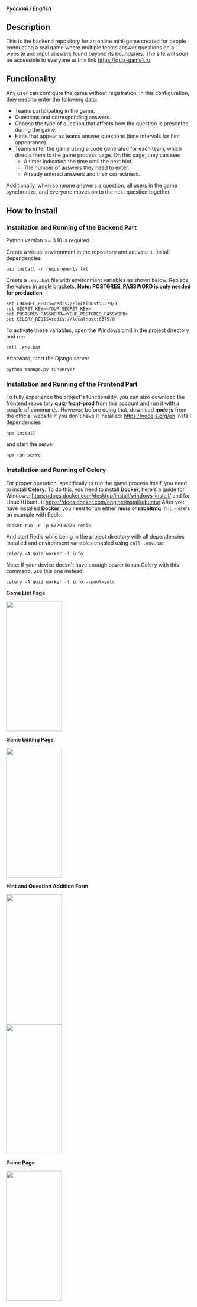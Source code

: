 ##### <a href="https://github.com/grimma2/quiz-front-prod">Русский</a> / <a href="https://github.com/grimma2/quiz-front-prod/blob/main2/README-en.md">English</a>
## Description
This is the backend repository for an online mini-game created for people conducting a real game where multiple teams answer questions on a website and input answers found beyond its boundaries. The site will soon be accessible to everyone at this link https://quiz-game1.ru

## Functionality
Any user can configure the game without registration. In this configuration, they need to enter the following data:
- Teams participating in the game.
- Questions and corresponding answers.
- Choose the type of question that affects how the question is presented during the game.
- Hints that appear as teams answer questions (time intervals for hint appearance).
- Teams enter the game using a code generated for each team, which directs them to the game process page. On this page, they can see:
  - A timer indicating the time until the next hint.
  - The number of answers they need to enter.
  - Already entered answers and their correctness.

Additionally, when someone answers a question, all users in the game synchronize, and everyone moves on to the next question together.

## How to Install
### Installation and Running of the Backend Part
Python version >= 3.10 is required.

Create a virtual environment in the repository and activate it.
Install dependencies
```
pip install -r requirements.txt
```

Create a <code>.env.bat</code> file with environment variables as shown below. Replace the values in angle brackets.
**Note: POSTGRES_PASSWORD is only needed for production**
```
set CHANNEL_REDIS=redis://localhost:6379/1
set SECRET_KEY=<YOUR_SECRET_KEY>
set POSTGRES_PASSWORD=<YOUR_POSTGRES_PASSWORD>
set CELERY_REDIS=redis://localhost:6379/0
```

To activate these variables, open the Windows cmd in the project directory and run

```
call .env.bat
```

Afterward, start the Django server

```
python manage.py runserver
```

### Installation and Running of the Frontend Part
To fully experience the project's functionality, you can also download the frontend repository **quiz-front-prod** from this account and run it with a couple of commands. However, before doing that, download **node js** from the official website if you don't have it installed: https://nodejs.org/en
Install dependencies

```
npm install
```

and start the server

```
npm run serve
```

### Installation and Running of Celery
For proper operation, specifically to run the game process itself, you need to install **Celery**. To do this, you need to install **Docker**, here's a guide for Windows:
https://docs.docker.com/desktop/install/windows-install/ and for Linux (Ubuntu): https://docs.docker.com/engine/install/ubuntu/
After you have installed **Docker**, you need to run either **redis** or **rabbitmq** in it. Here's an example with Redis:

```
docker run -d -p 6379:6379 redis
```

And start Redis while being in the project directory with all dependencies installed and environment variables enabled using <code>call .env.bat</code>

```
celery -A quiz worker -l info
```

Note: If your device doesn't have enough power to run Celery with this command, use this one instead:

```
celery -A quiz worker -l info --pool=solo
```

**Game List Page**
<div><img src="https://github.com/grimma2/quiz-back-prod/assets/80467627/1c43e873-d71e-46e0-98cd-1d0008c015ee" width="150px" height="350px" /></div>

**Game Editing Page**
<div><img src="https://github.com/grimma2/quiz-back-prod/assets/80467627/d00eab14-7b99-428e-ac9d-6c66e6396108" width="150px" height="350px" /></div>

**Hint and Question Addition Form**
<div><img src="https://github.com/grimma2/quiz-back-prod/assets/80467627/7af6d7cc-db93-4047-a22d-1b01db95c4e5" width="150px" height="350px" /></div>
<div><img src="https://github.com/grimma2/quiz-back-prod/assets/80467627/ae31c481-0743-4e15-8e16-2292ed1616a0" width="150px" height="350px" /></div>

**Game Page**
<div><img src="https://github.com/grimma2/quiz-back-prod/assets/80467627/62e3367c-1570-4a02-9a44-82a028794ab6" width="150px" height="350px" /></div>


